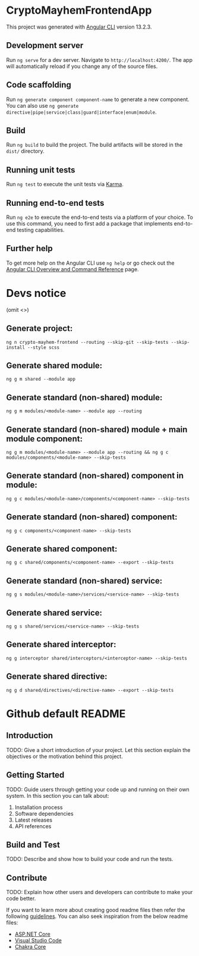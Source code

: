 # CryptoMayhemFrontendApp

This project was generated with [Angular CLI](https://github.com/angular/angular-cli) version 13.2.3.

## Development server

Run `ng serve` for a dev server. Navigate to `http://localhost:4200/`. The app will automatically reload if you change any of the source files.

## Code scaffolding

Run `ng generate component component-name` to generate a new component. You can also use `ng generate directive|pipe|service|class|guard|interface|enum|module`.

## Build

Run `ng build` to build the project. The build artifacts will be stored in the `dist/` directory.

## Running unit tests

Run `ng test` to execute the unit tests via [Karma](https://karma-runner.github.io).

## Running end-to-end tests

Run `ng e2e` to execute the end-to-end tests via a platform of your choice. To use this command, you need to first add a package that implements end-to-end testing capabilities.

## Further help

To get more help on the Angular CLI use `ng help` or go check out the [Angular CLI Overview and Command Reference](https://angular.io/cli) page.





# Devs notice

(omit <>)

## Generate project:

`ng n crypto-mayhem-frontend --routing --skip-git --skip-tests --skip-install --style scss`

## Generate shared module:

`ng g m shared --module app`

## Generate standard (non-shared) module:

`ng g m modules/<module-name> --module app --routing`

## Generate standard (non-shared) module + main module component:

`ng g m modules/<module-name> --module app --routing && ng g c modules/components/<module-name> --skip-tests`

## Generate standard (non-shared) component in module:

`ng g c modules/<module-name>/components/<component-name> --skip-tests`

## Generate standard (non-shared) component:
`ng g c components/<component-name> --skip-tests`

## Generate shared component:

`ng g c shared/components/<component-name> --export --skip-tests`

## Generate standard (non-shared) service:

`ng g s modules/<module-name>/services/<service-name> --skip-tests`

## Generate shared service:

`ng g s shared/services/<service-name> --skip-tests`

## Generate shared interceptor:

`ng g interceptor shared/interceptors/<interceptor-name> --skip-tests`

## Generate shared directive:

`ng g d shared/directives/<directive-name> --export --skip-tests`





# Github default README

## Introduction 

TODO: Give a short introduction of your project. Let this section explain the objectives or the motivation behind this project. 

## Getting Started

TODO: Guide users through getting your code up and running on their own system. In this section you can talk about:
1.	Installation process
2.	Software dependencies
3.	Latest releases
4.	API references

## Build and Test

TODO: Describe and show how to build your code and run the tests. 

## Contribute

TODO: Explain how other users and developers can contribute to make your code better. 

If you want to learn more about creating good readme files then refer the following [guidelines](https://docs.microsoft.com/en-us/azure/devops/repos/git/create-a-readme?view=azure-devops). You can also seek inspiration from the below readme files:
- [ASP.NET Core](https://github.com/aspnet/Home)
- [Visual Studio Code](https://github.com/Microsoft/vscode)
- [Chakra Core](https://github.com/Microsoft/ChakraCore)